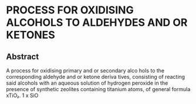 # PROCESS FOR OXIDISING ALCOHOLS TO ALDEHYDES AND OR KETONES

## Abstract
A process for oxidising primary and or secondary alco hols to the corresponding aldehyde and or ketone deriva tives, consisting of reacting said alcohols with an aqueous solution of hydrogen peroxide in the presence of synthetic zeolites containing titanium atoms, of general formula xTiO₂. 1 x SiO
